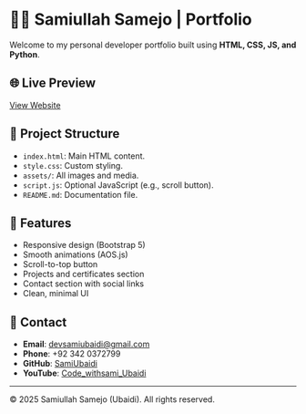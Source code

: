 # 🧑‍💻 Samiullah Samejo | Portfolio

Welcome to my personal developer portfolio built using **HTML, CSS, JS, and Python**.

## 🌐 Live Preview
[View Website](https://SamiUbaidi.github.io/portfolio-website)

## 📁 Project Structure

- `index.html`: Main HTML content.
- `style.css`: Custom styling.
- `assets/`: All images and media.
- `script.js`: Optional JavaScript (e.g., scroll button).
- `README.md`: Documentation file.

## 🚀 Features

- Responsive design (Bootstrap 5)
- Smooth animations (AOS.js)
- Scroll-to-top button
- Projects and certificates section
- Contact section with social links
- Clean, minimal UI

## 📧 Contact

- **Email**: devsamiubaidi@gmail.com  
- **Phone**: +92 342 0372799  
- **GitHub**: [SamiUbaidi](https://github.com/SamiUbaidi)  
- **YouTube**: [Code_withsami_Ubaidi](https://youtube.com/@Code_withsami_Ubaidi)

---

© 2025 Samiullah Samejo (Ubaidi). All rights reserved.
